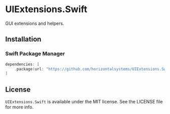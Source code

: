 # UIExtensions.Swift

GUI extensions and helpers.

## Installation

### Swift Package Manager

```swift
dependencies: [
    .package(url: "https://github.com/horizontalsystems/UIExtensions.Swift.git", .upToNextMajor(from: "1.0.0"))
]
```

## License

`UIExtensions.Swift` is available under the MIT license. See the LICENSE file for more info.
